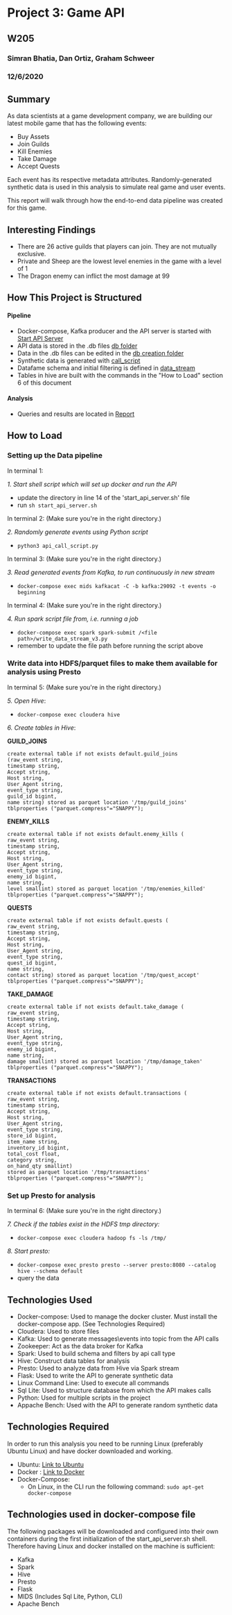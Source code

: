 # Project 3: Game API
## W205
### Simran Bhatia, Dan Ortiz, Graham Schweer
### 12/6/2020

## Summary
As data scientists at a game development company, we are building our latest mobile game that has the following events:
   - Buy Assets
   - Join Guilds
   - Kill Enemies
   - Take Damage
   - Accept Quests

Each event has its respective metadata attributes. Randomly-generated synthetic data is used in this analysis to simulate real game and user events.  

This report will walk through how the end-to-end data pipeline was created for this game. 


## Interesting Findings

   - There are 26 active guilds that players can join. They are not mutually exclusive.
   - Private and Sheep are the lowest level enemies in the game with a level of 1
   - The Dragon enemy can inflict the most damage at 99


## How This Project is Structured

#### Pipeline
   - Docker-compose, Kafka producer and the API server is started with [Start API Server](start_api_server.sh)
   - API data is stored in the .db files [db folder](db)
   - Data in the .db files can be edited in the [db creation folder](database_creation_scripts)
   - Synthetic data is generated with [call_script](api_call_script.py)
   - Datafame schema and initial filtering is defined in [data_stream](write_data_stream_v3.py)
   - Tables in hive are built with the commands in the "How to Load" section 6 of this document

#### Analysis
   - Queries and results are located in [Report](Report.md)

## How to Load

### Setting up the Data pipeline
In terminal 1:

*1. Start shell script which will set up docker and run the API*

   - update the directory in line 14 of the 'start_api_server.sh' file 
   - run `sh start_api_server.sh`

In terminal 2:
(Make sure you're in the right directory.)

*2. Randomly generate events using Python script*

   - `python3 api_call_script.py`
    
In terminal 3:
(Make sure you're in the right directory.)

*3. Read generated events from Kafka, to run continuously in new stream*

   - `docker-compose exec mids kafkacat -C -b kafka:29092 -t events -o beginning`

In terminal 4: 
(Make sure you're in the right directory.)

*4. Run spark script file from, i.e. running a job*

   - `docker-compose exec spark spark-submit /<file path>/write_data_stream_v3.py`
   - remember to update the file path before running the script above


### Write data into HDFS/parquet files to make them available for analysis using Presto

In terminal 5:
(Make sure you're in the right directory.)

*5. Open Hive*:

   - `docker-compose exec cloudera hive`

*6. Create tables in Hive*:

**GUILD_JOINS**
```
create external table if not exists default.guild_joins 
(raw_event string, 
timestamp string, 
Accept string, 
Host string, 
User_Agent string, 
event_type string, 
guild_id bigint, 
name string) stored as parquet location '/tmp/guild_joins'  tblproperties ("parquet.compress"="SNAPPY");
```
    
**ENEMY_KILLS**

```
create external table if not exists default.enemy_kills (
raw_event string, 
timestamp string, 
Accept string, 
Host string, 
User_Agent string, 
event_type string, 
enemy_id bigint, 
name string, 
level smallint) stored as parquet location '/tmp/enemies_killed'  tblproperties ("parquet.compress"="SNAPPY");
```

**QUESTS**

```
create external table if not exists default.quests (
raw_event string, 
timestamp string, 
Accept string, 
Host string, 
User_Agent string, 
event_type string, 
quest_id bigint,
name string, 
contact string) stored as parquet location '/tmp/quest_accept'  tblproperties ("parquet.compress"="SNAPPY");
```

**TAKE_DAMAGE**
```
create external table if not exists default.take_damage (
raw_event string, 
timestamp string, 
Accept string, 
Host string, 
User_Agent string, 
event_type string, 
enemy_id bigint, 
name string, 
damage smallint) stored as parquet location '/tmp/damage_taken'  tblproperties ("parquet.compress"="SNAPPY");
```
    
**TRANSACTIONS**

```
create external table if not exists default.transactions (
raw_event string, 
timestamp string, 
Accept string, 
Host string, 
User_Agent string, 
event_type string, 
store_id bigint, 
item_name string, 
inventory_id bigint, 
total_cost float, 
category string, 
on_hand_qty smallint) 
stored as parquet location '/tmp/transactions'  
tblproperties ("parquet.compress"="SNAPPY");
```

### Set up Presto for analysis
In terminal 6:
(Make sure you're in the right directory.)

*7. Check if the tables exist in the HDFS tmp directory:*

   - `docker-compose exec cloudera hadoop fs -ls /tmp/`

*8. Start presto:*

   - `docker-compose exec presto presto --server presto:8080 --catalog hive --schema default`
   - query the data


## Technologies Used

   - Docker-compose: Used to manage the docker cluster. Must install the docker-compose app. (See Technologies Required)
   - Cloudera: Used to store files
   - Kafka: Used to generate messages\events into topic from the API calls
   - Zookeeper: Act as the data broker for Kafka
   - Spark: Used to build schema and filters by api call type
   - Hive: Construct data tables for analysis
   - Presto: Used to analyze data from Hive via Spark stream
   - Flask: Used to write the API to generate synthetic data
   - Linux Command Line: Used to execute all commands
   - Sql Lite: Used to structure database from which the API makes calls
   - Python: Used for multiple scripts in the project
   - Appache Bench: Used with the API to generate random synthetic data
 

## Technologies Required
In order to run this analysis you need to be running Linux (preferably Ubuntu Linux) and have docker downloaded and working.

   - Ubuntu: [Link to Ubuntu](https://ubuntu.com/)
   - Docker : [Link to Docker](https://www.docker.com/)
   - Docker-Compose:
      - On Linux, in the CLI run the following command: `sudo apt-get docker-compose`
      
## Technologies used in docker-compose file
The following packages will be downloaded and configured into their own containers during the first initialization of the start_api_server.sh shell. Therefore having Linux and docker installed on the machine is sufficient:

   - Kafka
   - Spark
   - Hive
   - Presto
   - Flask
   - MIDS (Includes Sql Lite, Python, CLI)
   - Apache Bench

